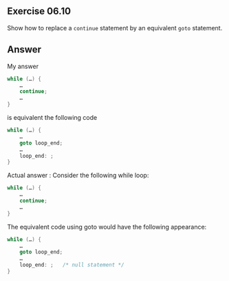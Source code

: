 ## Exercise 06.10
Show how to replace a ```continue``` statement by an equivalent ```goto``` statement.

## Answer
My answer
```C
while (…) {
    …
    continue;
    …
}
```
is equivalent the following code
```C
while (…) {
    …
    goto loop_end;
    …
    loop_end: ;
}
```

Actual answer : Consider the following while loop:
```C
while (…) {
    …
    continue;
    …
}
```
The equivalent code using goto would have the following appearance:
```C
while (…) {
    …
    goto loop_end;
    …
    loop_end: ;   /* null statement */
}
```
